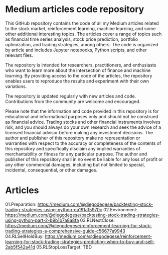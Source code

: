 # Medium articles code repository

This GitHub repository contains the code of all my Medium articles related to the stock market, reinforcement learning, machine learning, and some other additional interesting topics. The articles cover a range of topics such as financial time series analysis, stock price prediction, portfolio optimization, and trading strategies, among others. The code is organized by article and includes Jupyter notebooks, Python scripts, and other relevant files.

The repository is intended for researchers, practitioners, and enthusiasts who want to learn more about the intersection of finance and machine learning. By providing access to the code of the articles, the repository enables users to reproduce the results and experiment with their own variations.

The repository is updated regularly with new articles and code. Contributions from the community are welcome and encouraged.

Please note that the information and code provided in this repository is for educational and informational purposes only and should not be construed as financial advice. Trading stocks and other financial instruments involves risk, and you should always do your own research and seek the advice of a licensed financial advisor before making any investment decisions. The author and publisher of this repository make no representation or warranties with respect to the accuracy or completeness of the contents of this repository and specifically disclaim any implied warranties of merchantability or fitness for any particular purpose. The author and publisher of this repository shall in no event be liable for any loss of profit or any other commercial damages, including but not limited to special, incidental, consequential, or other damages.

# Articles
01.Preparation: https://medium.com/@diegodegese/backtesting-stock-trading-strategies-using-python-ea191a15970c
02.Environment: https://medium.com/@diegodegese/backtesting-stock-trading-strategies-using-python-part-2-b9b1b7a8a8fa
03.RLNextClose: https://medium.com/@diegodegese/reinforcement-learning-for-stock-trading-strategies-a-comprehensive-guide-c56677a9943
04.RLSellHoldBuy: https://medium.com/@diegodegese/reinforcement-learning-for-stock-trading-strategies-predicting-when-to-buy-and-sell-2ab5f542a41d
05.RLStopLossTarget: TBD